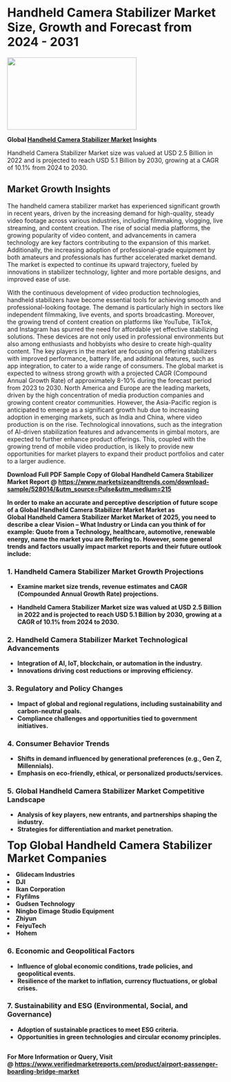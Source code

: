 <H1>Handheld Camera Stabilizer Market Size, Growth and Forecast from 2024 - 2031</H1><img class="aligncenter size-medium wp-image-584254" src="https://thirdeyenews.in/wp-content/uploads/2024/09/Global-Market-Research-300x168.jpeg" alt="" width="300" height="168" /><p><strong>Global&nbsp;<a href="https://www.marketsizeandtrends.com/download-sample/528014/&amp;utm_source=Pulse&amp;utm_medium=215">Handheld Camera Stabilizer Market</a> Insights</strong></p><p>Handheld Camera Stabilizer Market size was valued at USD 2.5 Billion in 2022 and is projected to reach USD 5.1 Billion by 2030, growing at a CAGR of 10.1% from 2024 to 2030.</p><p><h2>Market Growth Insights</h2> <p>The handheld camera stabilizer market has experienced significant growth in recent years, driven by the increasing demand for high-quality, steady video footage across various industries, including filmmaking, vlogging, live streaming, and content creation. The rise of social media platforms, the growing popularity of video content, and advancements in camera technology are key factors contributing to the expansion of this market. Additionally, the increasing adoption of professional-grade equipment by both amateurs and professionals has further accelerated market demand. The market is expected to continue its upward trajectory, fueled by innovations in stabilizer technology, lighter and more portable designs, and improved ease of use.</p> <p><strong></strong></p> <p>With the continuous development of video production technologies, handheld stabilizers have become essential tools for achieving smooth and professional-looking footage. The demand is particularly high in sectors like independent filmmaking, live events, and sports broadcasting. Moreover, the growing trend of content creation on platforms like YouTube, TikTok, and Instagram has spurred the need for affordable yet effective stabilizing solutions. These devices are not only used in professional environments but also among enthusiasts and hobbyists who desire to create high-quality content. The key players in the market are focusing on offering stabilizers with improved performance, battery life, and additional features, such as app integration, to cater to a wide range of consumers. The global market is expected to witness strong growth with a projected CAGR (Compound Annual Growth Rate) of approximately 8-10% during the forecast period from 2023 to 2030. North America and Europe are the leading markets, driven by the high concentration of media production companies and growing content creator communities. However, the Asia-Pacific region is anticipated to emerge as a significant growth hub due to increasing adoption in emerging markets, such as India and China, where video production is on the rise. Technological innovations, such as the integration of AI-driven stabilization features and advancements in gimbal motors, are expected to further enhance product offerings. This, coupled with the growing trend of mobile video production, is likely to provide new opportunities for market players to expand their product portfolios and cater to a larger audience. <p><strong></p><p><span class=""><strong>Download Full PDF Sample Copy of Global Handheld Camera Stabilizer Market Report</strong> @ <a href="https://www.marketsizeandtrends.com/download-sample/528014/&amp;utm_source=Pulse&amp;utm_medium=215" target="_blank">https://www.marketsizeandtrends.com/download-sample/528014/&amp;utm_source=Pulse&amp;utm_medium=215</a></span></p><p>In order to make an accurate and perceptive description of future scope of a Global&nbsp;Handheld Camera Stabilizer Market Market as Global&nbsp;Handheld Camera Stabilizer Market Market of 2025, you need to describe a clear Vision &ndash; What Industry or Linda can you think of for example: Quote from a Technology, healthcare, automotive, renewable energy, name the market you are Reffering to. However, some general trends and factors usually impact market reports and their future outlook include:</p><h3>1.&nbsp;<strong>Handheld Camera Stabilizer Market Growth Projections</strong></h3><ul><li>Examine market size trends, revenue estimates and CAGR (Compounded Annual Growth Rate) projections.</li><li><p>Handheld Camera Stabilizer Market size was valued at USD 2.5 Billion in 2022 and is projected to reach USD 5.1 Billion by 2030, growing at a CAGR of 10.1% from 2024 to 2030.</p></li></ul><h3>2.&nbsp;<strong>Handheld Camera Stabilizer Market Technological Advancements</strong></h3><ul><li>Integration of AI, IoT, blockchain, or automation in the industry.</li><li>Innovations driving cost reductions or improving efficiency.</li></ul><h3>3.&nbsp;<strong>Regulatory and Policy Changes</strong></h3><ul><li>Impact of global and regional regulations, including sustainability and carbon-neutral goals.</li><li>Compliance challenges and opportunities tied to government initiatives.</li></ul><h3>4.&nbsp;<strong>Consumer Behavior Trends</strong></h3><ul><li>Shifts in demand influenced by generational preferences (e.g., Gen Z, Millennials).</li><li>Emphasis on eco-friendly, ethical, or personalized products/services.</li></ul><h3>5.&nbsp;<strong>Global Handheld Camera Stabilizer Market Competitive Landscape</strong></h3><ul><li>Analysis of key players, new entrants, and partnerships shaping the industry.</li><li>Strategies for differentiation and market penetration.</li></ul><p data-pm-slice="1 1 []"><span style="color: inherit; font-family: inherit; font-size: 25px;">Top Global Handheld Camera Stabilizer Market Companies</span></p><div class="" data-test-id=""><p><li>Glidecam Industries</li><li> DJI</li><li> Ikan Corporation</li><li> Flyfilms</li><li> Gudsen Technology</li><li> Ningbo Eimage Studio Equipment</li><li> Zhiyun</li><li> FeiyuTech</li><li> Hohem</li></p></div><h3>6.&nbsp;<strong>Economic and Geopolitical Factors</strong></h3><ul><li>Influence of global economic conditions, trade policies, and geopolitical events.</li><li>Resilience of the market to inflation, currency fluctuations, or global crises.</li></ul><h3>7.&nbsp;<strong>Sustainability and ESG (Environmental, Social, and Governance)</strong></h3><ul><li>Adoption of sustainable practices to meet ESG criteria.</li><li>Opportunities in green technologies and circular economy principles.</li></ul><h2><strong style="font-size: 14px;">For More Information or Query, Visit @&nbsp;</strong><a style="background-color: #ffffff; font-size: 14px;" href="https://www.marketsizeandtrends.com/report/handheld-camera-stabilizer-market/" target="_blank">https://www.verifiedmarketreports.com/product/airport-passenger-boarding-bridge-market</a></h2>
